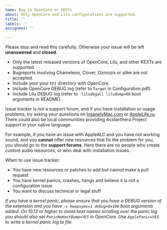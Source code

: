 ```yaml
---
name: Bug in OpenCore or KEXTs
about: Only OpenCore and Lilu configurations are supported.
title: ''
labels: ''
assignees: ''

---
```


Please stop and read this carefully. Otherwise your issue will be left **unanswered** and **closed**.

- Only the latest released versions of OpenCore, Lilu, and other KEXTs are supported.
- Bugreports involving Chameleon, Clover, Ozmozis or alike are not accepted.
- Include your your `EFI` directory with OpenCore.
- Include OpenCore DEBUG log (refer to `Target` in Configuration.pdf).
- Include Lilu DEBUG log (refer to `-liludbgall liludump=60` boot arguments in README).

Issue tracker is _not_ a support forum, and if you have installation or usage problems, try asking your questions on [InsanelyMac.com](https://www.insanelymac.com/forum/73-developers-corner/) or [AppleLife.ru](https://applelife.ru/forums/xakintosh.67/). There could also be local communities providing Acidanthera Project support in your native language.

For example, if you have an issue with AppleALC and you have not working sound, and you **cannot** offer new resources that fix the problem for you, you should go to the **support forums**. Here there are no people who create custom audio resources, or who deal with installation issues.

When to use issue tracker:
* You have new resources or patches to add but cannot make a pull request
* You have kernel panics, crashes, hangs and believe it is not a configuration issue
* You want to discuss technical or legal stuff

_If you have a kernel panic, please ensure that you have a DEBUG version of the extension and you have `-v keepsyms=1 debug=0x100` boot arguments added. On 10.13 or higher to avoid kext names scrolling over the panic log you should also set `PanicNoKextDump=YES` in OpenCore. Use `ApplePanic=YES` to write a kernel panic log to file._
